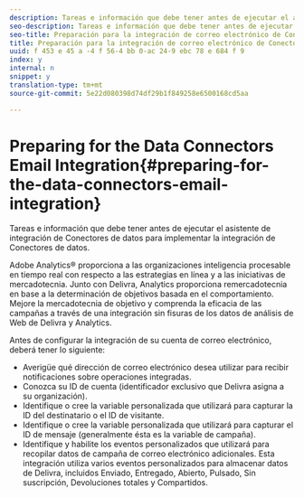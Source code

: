 ```yaml
---
description: Tareas e información que debe tener antes de ejecutar el asistente de integración de Conectores de datos para implementar la integración de Conectores de datos.
seo-description: Tareas e información que debe tener antes de ejecutar el asistente de integración de Conectores de datos para implementar la integración de Conectores de datos.
seo-title: Preparación para la integración de correo electrónico de Conectores de datos
title: Preparación para la integración de correo electrónico de Conectores de datos
uuid: f 453 e 45 a -4 f 56-4 bb 0-ac 24-9 ebc 78 e 684 f 9
index: y
internal: n
snippet: y
translation-type: tm+mt
source-git-commit: 5e22d080398d74df29b1f849258e6500168cd5aa

---
```



# Preparing for the Data Connectors Email Integration{#preparing-for-the-data-connectors-email-integration}

Tareas e información que debe tener antes de ejecutar el asistente de integración de Conectores de datos para implementar la integración de Conectores de datos.

Adobe Analytics® proporciona a las organizaciones inteligencia procesable en tiempo real con respecto a las estrategias en línea y a las iniciativas de mercadotecnia. Junto con Delivra, Analytics proporciona remercadotecnia en base a la determinación de objetivos basada en el comportamiento. Mejore la mercadotecnia de objetivo y comprenda la eficacia de las campañas a través de una integración sin fisuras de los datos de análisis de Web de Delivra y Analytics.

Antes de configurar la integración de su cuenta de correo electrónico, deberá tener lo siguiente:

* Averigüe qué dirección de correo electrónico desea utilizar para recibir notificaciones sobre operaciones integradas.
* Conozca su ID de cuenta (identificador exclusivo que Delivra asigna a su organización).
* Identifique o cree la variable personalizada que utilizará para capturar la ID del destinatario o el ID de visitante.
* Identifique o cree la variable personalizada que utilizará para capturar el ID de mensaje (generalmente ésta es la variable de campaña).
* Identifique y habilite los eventos personalizados que utilizará para recopilar datos de campaña de correo electrónico adicionales. Esta integración utiliza varios eventos personalizados para almacenar datos de Delivra, incluidos Enviado, Entregado, Abierto, Pulsado, Sin suscripción, Devoluciones totales y Compartidos.

